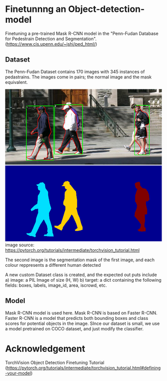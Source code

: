 # Finetunnng an Object-detection-model
Finetuning a pre-trained Mask R-CNN model in the "Penn-Fudan Database for Pedestrain Detection and Segmentation". (https://www.cis.upenn.edu/~jshi/ped_html/)

## Dataset 
The Penn-Fudan Dataset contains 170 images with 345 instances of pedastrains. The images come in pairs; the normal image and the mask equivalent. 

![Screenshot](images/PennFudandata.png)
![Screenshot](images/PennFudanmask.png)
image source: https://pytorch.org/tutorials/intermediate/torchvision_tutorial.html

The second image is the segmentation mask of the first image, and each colour reppresents a different human detected  

A new custom Dataset class is created, and the expected out puts include 
a) image: a PIL Image of size (H, W)
b) target: a dict containing the following fields: boxes, labels, image_id, area, iscrowd, etc. 


## Model 
Mask R-CNN model is used here. Mask R-CNN is based on Faster R-CNN.  Faster R-CNN is a model that predicts both bounding boxes and class scores for potential objects in the image.
SInce our dataset is small, we use a model pretrained on COCO dataset, and just modify the classifier. 

# Acknowledgement 
TorchVision Object Detection Finetuning Tutorial (https://pytorch.org/tutorials/intermediate/torchvision_tutorial.html#defining-your-model)
